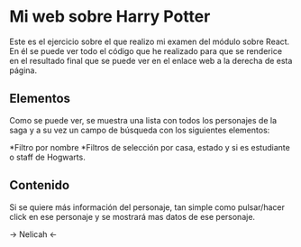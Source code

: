 # Mi web sobre Harry Potter

Este es el ejercicio sobre el que realizo mi examen del módulo sobre React. En él se puede ver todo el código que he realizado para que se renderice en el resultado final que se puede ver en el enlace web a la derecha de esta página.

## Elementos

Como se puede ver, se muestra una lista con todos los personajes de la saga y a su vez un campo de búsqueda con los siguientes elementos:

*Filtro por nombre
*Filtros de selección por casa, estado y si es estudiante o staff de Hogwarts.

## Contenido

Si se quiere más información del personaje, tan simple como pulsar/hacer click en ese personaje y se mostrará mas datos de ese personaje.

-> Nelicah <-
